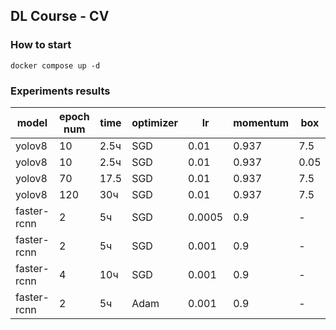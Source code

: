 ## DL Course - CV

### How to start

```
docker compose up -d
```


### Experiments results

model       | epoch num | time | optimizer | lr     | momentum  | box | f1 score
------------|-----------|------|-----------|--------|-----------|-----|---------
yolov8      | 10        | 2.5ч | SGD       | 0.01   | 0.937     | 7.5 | 0.78
yolov8      | 10        | 2.5ч | SGD       | 0.01   | 0.937     | 0.05| 0.57
yolov8      | 70        | 17.5 | SGD       | 0.01   | 0.937     | 7.5 | 0.88
yolov8      | 120       | 30ч  | SGD       | 0.01   | 0.937     | 7.5 | 0.90
faster-rcnn | 2         | 5ч   | SGD       | 0.0005 | 0.9       | -   | 0.53
faster-rcnn | 2         | 5ч   | SGD       | 0.001  | 0.9       | -   | 0.56
faster-rcnn | 4         | 10ч  | SGD       | 0.001  | 0.9       | -   | 0.55
faster-rcnn | 2         | 5ч   | Adam      | 0.001  | 0.9       | -   | 0.00
